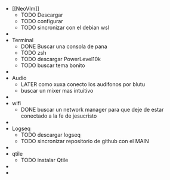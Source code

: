 - [[NeoVIm]]
	- TODO Descargar
	- TODO configurar
	- TODO sincronizar con el debian wsl
-
- Terminal
	- DONE Buscar una consola de pana
	- TODO zsh
	- TODO descargar PowerLevel10k
	- TODO buscar tema bonito
-
- Audio
	- LATER como xuxa conecto los audifonos por blutu
	- buscar un mixer mas intuitivo
-
- wifi
	- DONE buscar un network manager para que deje de estar conectado a la fe de jesucristo
-
- Logseq
	- TODO descargar logseq
	- TODO sincronizar repositorio de github con el MAIN
-
- qtile
	- TODO instalar Qtile
-
-